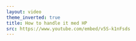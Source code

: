 ```yaml
---
layout: video
theme_inverted: true
title: How to handle it med HP
src: https://www.youtube.com/embed/v5S-k1nFsds
---
```

